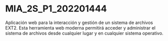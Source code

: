 # MIA_2S_P1_202201444
Aplicación web para la interacción y gestión de un sistema de archivos EXT2. Esta herramienta web moderna permitirá acceder y administrar el sistema de archivos desde cualquier lugar y en cualquier sistema operativo.
